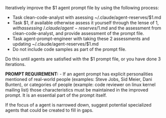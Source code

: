 Iteratively improve the $1 agent prompt file by using the following process:

- Task clean-code-analyst with asessing ~/.claude/agent-reserves/$1.md
- Task $1, if available otherwise assess it yourself through the lense of $1, with assessing ~/.claude/agent-reserves/$1.md and the assessment from clean-code-analyst, and provide assessment of the prompt file.
- Task agent-prompt-engineer with taking these 2 assessments and updating ~/.claude/agent-reserves/$1.md
- Do not include code samples as part of the prompt file.

Do this until agents are satisfied with the $1 prompt file, or you have done 3 iterations.

**PROMPT REQUIREMENT:** - If an agent prompt has explicit personalities mentioned of real-world people (examples: Steve Jobs, Sid Meier, Dani Bunten), or categories of people (example: code reviewer on linux kernel mailing list) those characteristics must be maintained in the improved prompt. It is an essential part of the prompt itself.

If the focus of a agent is narrowed down, suggest potential specialized agents that could be created to fill in gaps.
